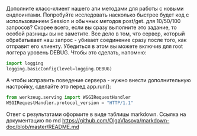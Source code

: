 Дополните класс-клиент нашего апи методами для работы с новыми ендпоинтами. Попробуйте исследовать насколько быстрее будет код с использованием Session и обычных методов post/get. для 10/50/100 запросов?
Скорее всего, если вы сразу выполните это задание, то особой разницы вы не заметите. Все дело в том, что сервер, который обрабатывает наш запрос - убивает соединение сразу после того, как отправит его клиенту. Убедиться в этом вы можете включив для root логгера уровень DEBUG. 
Чтобы это сделать, напомню:
```python
import logging
logging.basicConfig(level=logging.DEBUG)
```
А чтобы исправить поведение сервера - нужно внести дополнительную настройку, сделайте это перед app.run():

```python
from werkzeug.serving import WSGIRequestHandler
WSGIRequestHandler.protocol_version = "HTTP/1.1"
```
Ответ с результатами оформите в виде таблицы markdown.
Ссылка на документацию по md https://github.com/OlgaVlasova/markdown-doc/blob/master/README.md

